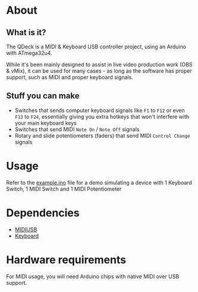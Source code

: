# About

## What is it?

The QDeck is a MIDI & Keyboard USB controller project, using an Arduino with ATmega32u4.

While it's been mainly designed to assist in live video production work (OBS & vMix), it can be used for many cases - as long as the software has proper support, such as MIDI and proper keyboard signals.

## Stuff you can make

- Switches that sends computer keyboard signals like `F1` to `F12` or even `F13` to `F24`, essentially giving you extra hotkeys that won't interfere with your main keyboard keys
- Switches that send MIDI `Note On` / `Note Off` signals
- Rotary and slide potentiometers (faders) that send MIDI `Control Change` signals

# Usage
Refer to the [example.ino](https://github.com/matheusmeloni/QDeck/blob/main/example.ino) file for a demo simulating a device with 1 Keyboard Switch, 1 MIDI Switch and 1 MIDI Potentiometer

# Dependencies
- [MIDIUSB](https://github.com/arduino-libraries/MIDIUSB)
- [Keyboard](https://github.com/arduino-libraries/Keyboard)

# Hardware requirements
For MIDI usage, you will need Arduino chips with native MIDI over USB support.
